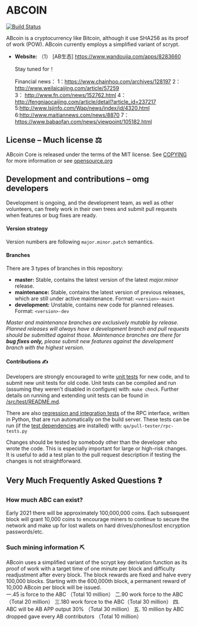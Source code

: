 # ABCOIN

[![Build Status](https://travis-ci.com/ABcoin/ABcoin.svg?branch=master)](https://travis-ci.com/ABcoin/ABcoin)

ABcoin is a cryptocurrency like Bitcoin, although it  use SHA256 as
its proof of work (POW). ABcoin currently employs a simplified variant of scrypt.
- **Website:** （1） [AB生态]  https://www.wandoujia.com/apps/8283660

  
   Stay tuned for！
  
  Financial news：
 1：https://www.chainhoo.com/archives/128197 
 2：http://www.weilaicaijing.com/article/57259
 3： http://www.fn.com/news/152762.html 
 4：http://fengniaocaijing.com/article/detail?article_id=237217
 5:http://www.lsjinfo.com/Wap/news/index/id/4320.html
 6:http://www.maitiannews.com/news/8870
 7：https://www.babaofan.com/news/viewpoint/105182.html
 
## License – Much license ⚖️
ABcoin Core is released under the terms of the MIT license. See
[COPYING](COPYING) for more information or see
[opensource.org](https://opensource.org/licenses/MIT)

## Development and contributions – omg developers
Development is ongoing, and the development team, as well as other volunteers,
can freely work in their own trees and submit pull requests when features or
bug fixes are ready.

#### Version strategy
Version numbers are following ```major.minor.patch``` semantics.

#### Branches
There are 3 types of branches in this repository:

- **master:** Stable, contains the latest version of the latest *major.minor* release.
- **maintenance:** Stable, contains the latest version of previous releases, which are still under active maintenance. Format: ```<version>-maint```
- **development:** Unstable, contains new code for planned releases. Format: ```<version>-dev```

*Master and maintenance branches are exclusively mutable by release. Planned*
*releases will always have a development branch and pull requests should be*
*submitted against those. Maintenance branches are there for **bug fixes only,***
*please submit new features against the development branch with the highest version.*

#### Contributions ✍️

Developers are strongly encouraged to write [unit tests](src/test/README.md) for new code, and to
submit new unit tests for old code. Unit tests can be compiled and run
(assuming they weren't disabled in configure) with: `make check`. Further details on running
and extending unit tests can be found in [/src/test/README.md](/src/test/README.md).

There are also [regression and integration tests](/qa) of the RPC interface, written
in Python, that are run automatically on the build server.
These tests can be run (if the [test dependencies](/qa) are installed) with: `qa/pull-tester/rpc-tests.py`

Changes should be tested by somebody other than the developer who wrote the
code. This is especially important for large or high-risk changes. It is useful
to add a test plan to the pull request description if testing the changes is
not straightforward.

## Very Much Frequently Asked Questions ❓

### How much ABC can exist? 
Early 2021  there will be
approximately 100,000,000 coins.
Each subsequent block will grant 10,000 coins to encourage miners to continue to
secure the network and make up for lost wallets on hard drives/phones/lost
encryption passwords/etc.


### Such mining information ⛏

ABcoin uses a simplified variant of the scrypt key derivation function as its
proof of work with a target time of one minute per block and difficulty
readjustment after every block. The block rewards are fixed and halve every
100,000 blocks. Starting with the 600,000th block, a permanent reward of
10,000 ABcoin per block will be issued.  
一.45 is force to the ABC （Total 10 million）
二.90 work force to the ABC （Total 20 million）
三.180 work force to the ABC（Total 30 million）
四. ABC will be AB APP output 30%   （Total 30 million）
五. 10 million by ABC dropped gave every AB contributors  （Total 10 million）
